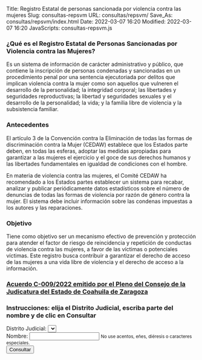 Title: Registro Estatal de personas sancionada por violencia contra las mujeres
Slug: consultas-repsvm
URL: consultas/repsvm/
Save_As: consultas/repsvm/index.html
Date: 2022-03-07 16:20
Modified: 2022-03-07 16:20
JavaScripts: consultas-repsvm.js


### ¿Qué es el Registro Estatal de Personas Sancionadas por Violencia contra las Mujeres?

Es un sistema de información de carácter administrativo y público, que contiene la inscripción de personas condenadas y sancionadas en un procedimiento penal por una sentencia ejecutoriada por delitos que implican violencia contra la mujer como son aquellos que vulneren el desarrollo de la personalidad; la integridad corporal; las libertades y seguridades reproductivas; la libertad y seguridades sexuales y el desarrollo de la personalidad; la vida; y la familia libre de violencia y la subsistencia familiar.

### Antecedentes

El artículo 3 de la Convención contra la Eliminación de todas las formas de discriminación contra la Mujer (CEDAW) establece que los Estados parte deben, en todas las esferas, adoptar las medidas apropiadas para garantizar a las mujeres el ejercicio y el goce de sus derechos humanos y las libertades fundamentales en igualdad de condiciones con el hombre.

En materia de violencia contra las mujeres, el Comité CEDAW ha recomendado a los Estados partes establecer un sistema para recabar, analizar y publicar periódicamente datos estadísticos sobre el número de denuncias de todas las formas de violencia por razón de género contra la mujer. El sistema debe incluir información sobre las condenas impuestas a los autores y las reparaciones.

### Objetivo

Tiene como objetivo ser un mecanismo efectivo de prevención y protección para atender el factor de riesgo de reincidencia y repetición de conductas de violencia contra las mujeres, a favor de las víctimas o potenciales víctimas. Este registro busca contribuir a garantizar el derecho de acceso de las mujeres a una vida libre de violencia y el derecho de acceso a la información.

### [Acuerdo C-009/2022 emitido por el Pleno del Consejo de la Judicatura del Estado de Coahuila de Zaragoza](/acuerdos-del-consejo/2022/2022-01-24-acuerdo-registro-repvm/)

### Instrucciones: elija el Distrito Judicial, escriba parte del nombre y de clic en Consultar

<div id="buscarDiv" class="card mb-2">
    <div class="card-body">
        <form id="buscarForm">
            <div class="form-group">
                <label for="distritoSelect">Distrito Judicial:</label>
                <select id="distritoSelect" class="form-control"></select>
            </div>
            <div class="form-group">
                <label for="nombreInput">Nombre:</label>
                <input id="nombreInput" type="text" class="form-control" aria-describedby="nombreInputHelp">
                <small id="nombreInputHelp" class="form-text text-muted">No use acentos, eñes, diéresis o caracteres especiales.</small>
            </div>
            <button id="consultarButton" type="button" class="btn btn-primary">
                Consultar
            </button>
            <button id="cargandoButton" class="btn btn-primary" type="button"  style="display: none;" disabled>
                <span class="spinner-border spinner-border-sm" role="status" aria-hidden="true"></span>
                Cargando...
            </button>
        </form>
    </div>
</div>
<div id="revisarParametros" class="card mb-2" style="display: none;">
    <div class="card-body">
        <div id="revisarParametrosAlert" class="alert alert-primary" role="alert"></div>
    </div>
</div>
<div id="sinResultados" class="card mb-2" style="display: none;">
    <div class="card-body">
        <div id="sinResultadosAlert" class="alert alert-warning" role="alert"></div>
    </div>
</div>
<div id="resultadosDiv" class="card mb-2" style="display: none;">
    <div class="card-body">
        <table id="resultadosDataTable" class="table" style="width: 100%;">
            <thead>
                <tr>
                    <th>ID</th>
                    <th>Distrito</th>
                    <th>Tipo de Juzgado</th>
                    <th>Delito Genérico</th>
                    <th>Delito Específico</th>
                    <th>Tipo de Sentencia</th>
                    <th>Nombre</th>
                    <th>No. Causa</th>
                    <th>Pena Impuesta</th>
                    <th>Observaciones</th>
                </tr>
            </thead>
        </table>
    </div>
</div>
